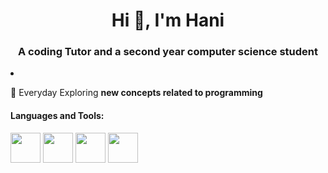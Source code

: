 <h1 align="center">Hi 👋, I'm Hani</h1>

<h3 align="center">A coding Tutor and a second year computer science student</h3>

<li><p dir = "auto">🌱 Everyday Exploring <strong>new concepts related to programming</strong></p></li>

<h4>Languages and Tools:</h4>
<div>
<img src="https://upload.wikimedia.org/wikipedia/commons/1/18/ISO_C%2B%2B_Logo.svg" width="48">
<img src="https://upload.wikimedia.org/wikipedia/commons/c/c3/Python-logo-notext.svg" width="48">
<img src="https://upload.wikimedia.org/wikipedia/commons/a/a7/React-icon.svg" width="48">
<img src="https://upload.wikimedia.org/wikipedia/commons/3/3f/Three.js_Icon.svg" width="48">
</div>


<!---
Hani0101/Hani0101 is a ✨ special ✨ repository because its `README.md` (this file) appears on your GitHub profile.
You can click the Preview link to take a look at your changes.
--->
